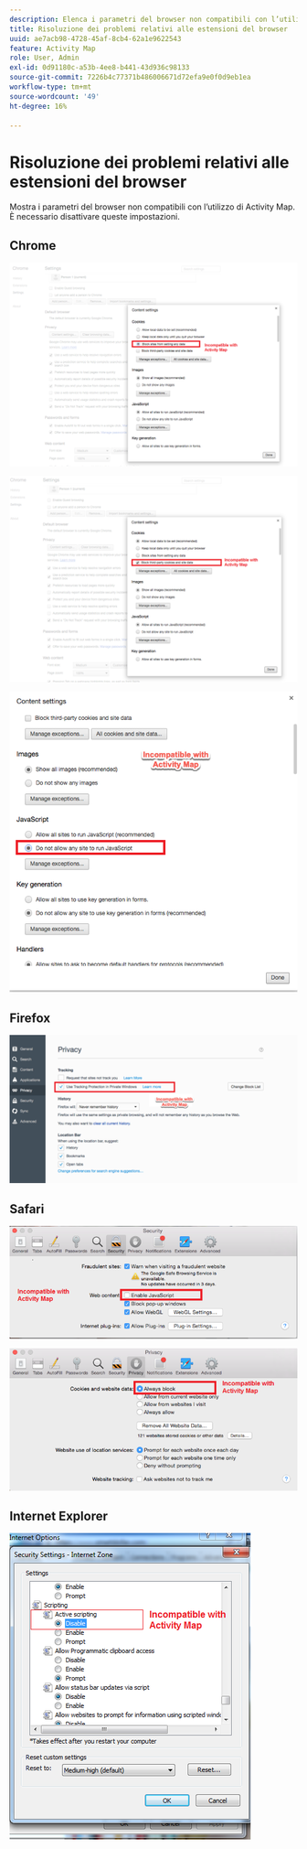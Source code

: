 ```yaml
---
description: Elenca i parametri del browser non compatibili con l’utilizzo dell’Activity Map. È necessario disattivare queste impostazioni.
title: Risoluzione dei problemi relativi alle estensioni del browser
uuid: ae7acb98-4728-45af-8cb4-62a1e9622543
feature: Activity Map
role: User, Admin
exl-id: 0d91180c-a53b-4ee8-b441-43d936c98133
source-git-commit: 7226b4c77371b486006671d72efa9e0f0d9eb1ea
workflow-type: tm+mt
source-wordcount: '49'
ht-degree: 16%

---
```


# Risoluzione dei problemi relativi alle estensioni del browser

Mostra i parametri del browser non compatibili con l’utilizzo di Activity Map. È necessario disattivare queste impostazioni.

## Chrome

![](assets/Chrome1.png)

![](assets/Chrome2.png)

![](assets/Chrome3.png)

## Firefox

![](assets/Firefox.png)

## Safari

![](assets/Safari1.png)

![](assets/Safari2.png)

## Internet Explorer

![](assets/IE1.png)
